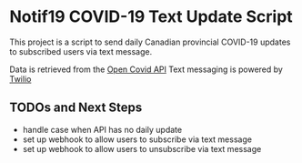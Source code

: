 # Notif19 COVID-19 Text Update Script

This project is a script to send daily Canadian provincial COVID-19 updates to subscribed users via text message.

Data is retrieved from the [Open Covid API](https://opencovid.ca/api/#time-series-data)
Text messaging is powered by [Twilio](https://www.twilio.com)

## TODOs and Next Steps

-   handle case when API has no daily update
-   set up webhook to allow users to subscribe via text message
-   set up webhook to allow users to unsubscribe via text message
